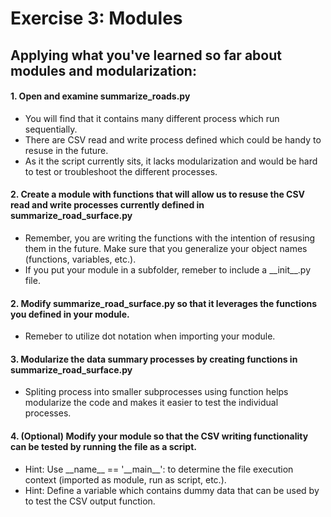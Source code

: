 # Exercise 3: Modules
## Applying what you've learned so far about modules and modularization:
#### 1. Open and examine summarize_roads.py
- You will find that it contains many different process which run sequentially. 
- There are CSV read and write process defined which could be handy to resuse in the future. 
- As it the script currently sits, it lacks modularization and would be hard to test or troubleshoot the different processes.
#### 2. Create a module with functions that will allow us to resuse the CSV read and write processes currently defined in summarize_road_surface.py
- Remember, you are writing the functions with the intention of resusing them in the future. Make sure that you generalize your object names (functions, variables, etc.).
- If you put your module in a subfolder, remeber to include a \_\_init\_\_.py file.
#### 2. Modify summarize_road_surface.py so that it leverages the functions you defined in your module.
- Remeber to utilize dot notation when importing your module.
#### 3. Modularize the data summary processes by creating functions in summarize_road_surface.py
- Spliting process into smaller subprocesses using function helps modularize the code and makes it easier to test the individual processes.
#### 4. (Optional) Modify your module so that the CSV writing functionality can be tested by running the file as a script.
- Hint: Use \_\_name\_\_ == '\_\_main\_\_': to determine the file execution context (imported as module, run as script, etc.).
- Hint: Define a variable which contains dummy data that can be used by to test the CSV output function.